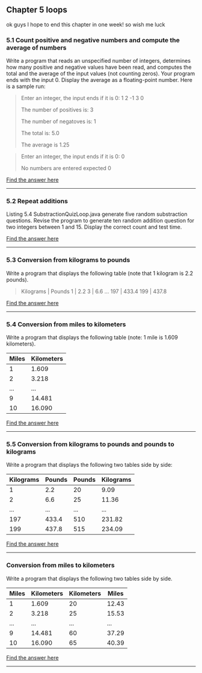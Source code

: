 ## Chapter 5 loops
ok guys I hope to end this chapter in one week! so wish me luck
### 5.1 Count positive and negative numbers and compute the average of numbers
Write a program that reads an unspecified number of integers, determines how many positive and negative values have been read, and computes the total and the average of the input values (not counting zeros). Your program ends with the input 0. Display the average as a floating-point number. Here is a sample run:

>Enter an integer, the input ends if it is 0: 1 2 -1 3 0
>
>The number of positives is: 3
>
>The number of negatoves is: 1
>
>The total is: 5.0
>
>The average is 1.25

>Enter an integer, the input ends if it is 0: 0
>
>No numbers are entered expected 0

[Find the answer here](https://github.com/jorgeAML/XLVExercisEscript/blob/master/Chapter5_Loops/CountPositiveAndNegativeNumbers.java)

---
### 5.2 Repeat additions
Listing 5.4 SubstractionQuizLoop.java generate five random substraction questions. Revise the program to generate ten random addition question for two integers between 1 and 15. Display the correct count and test time.

[Find the answer here](https://github.com/jorgeAML/XLVExercisEscript/blob/master/Chapter5_Loops/RepeatAdditions.java)

---
### 5.3 Conversion from kilograms to pounds
Write a program that displays the following table (note that 1 kilogram is 2.2 pounds).

>Kilograms | Pounds
> 1 | 2.2
> 3 | 6.6
> ...
> 197 | 433.4
> 199 | 437.8

[Find the answer here](https://github.com/jorgeAML/XLVExercisEscript/blob/master/Chapter5_Loops/ConversionFromKilogramsToPounds.java)

---
### 5.4 Conversion from miles to kilometers
Write a program that displays the following table (note: 1 mile is 1.609 kilometers).

| Miles | Kilometers |
| ----- | ---------- |
| 1     | 1.609      |
| 2     | 3.218      |
| ...   | ...        |
| 9     | 14.481     |
| 10    | 16.090     |

[Find the answer here](https://github.com/jorgeAML/XLVExercisEscript/blob/master/Chapter5_Loops/ConversionMilesToKilometers.java)

---
### 5.5 Conversion from kilograms to pounds and pounds to kilograms
Write a program that displays the following two tables side by side:

| Kilograms | Pounds | Pounds | Kilograms |
| --------- | ------ | ------ | --------- |
| 1         | 2.2    | 20     | 9.09      |
| 2         | 6.6    | 25     | 11.36     |
| ...       | ...    | ...    | ...       |
| 197       | 433.4  | 510    | 231.82    |
| 199       | 437.8  | 515    | 234.09    |

[Find the answer here](https://github.com/jorgeAML/XLVExercisEscript/blob/master/Chapter5_Loops/ConversionKilogramsToPoundsAndPoundsToKilogram.java)

---
### Conversion from miles to kilometers
Write a program that displays the following two tables side by side.

| Miles | Kilometers | Kilometers | Miles |
| ----- | ---------- | ---------- | ----- |
| 1     | 1.609      | 20         | 12.43 |
| 2     | 3.218      | 25         | 15.53 |
| ...   | ...        | ...        | ...   |
| 9     | 14.481     | 60         | 37.29 |
| 10    | 16.090     | 65         | 40.39 |

[Find the answer here](https://github.com/jorgeAML/XLVExercisEscript/blob/master/Chapter5_Loops/MilesToKilometers2.java)

---